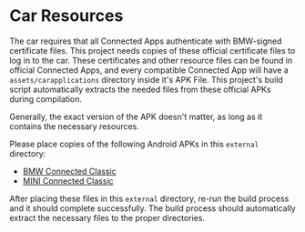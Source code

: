 Car Resources
=============

The car requires that all Connected Apps authenticate with BMW-signed certificate files.
This project needs copies of these official certificate files to log in to the car.
These certificates and other resource files can be found in official Connected Apps, and every compatible Connected App will have a `assets/carapplications` directory inside it's APK File.
This project's build script automatically extracts the needed files from these official APKs during compilation.

Generally, the exact version of the APK doesn't matter, as long as it contains the necessary resources.

Please place copies of the following Android APKs in this `external` directory:
  - [BMW Connected Classic](https://apkpure.com/bmw-connected-classic/com.bmwgroup.connected.bmw.usa/download?from=details)
  - [MINI Connected Classic](https://apkpure.com/mini-connected-classic/com.bmwgroup.connected.mini.usa/download?from=details)

After placing these files in this `external` directory, re-run the build process and it should complete successfully.
The build process should automatically extract the necessary files to the proper directories.
